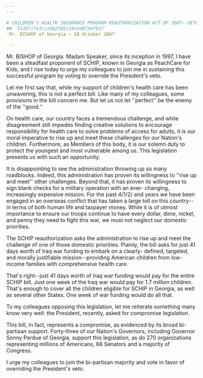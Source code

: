 ```yaml
---
---

# CHILDREN'S HEALTH INSURANCE PROGRAM REAUTHORIZATION ACT OF 2007--VETO  MESSAGE FROM THE PRESIDENT OF THE UNITED STATES
## `51d9717e3cca362505c24e5d0f3efb27`
`Mr. BISHOP of Georgia — 18 October 2007`

---
```



Mr. BISHOP of Georgia. Madam Speaker, since its inception in 1997, I 
have been a steadfast proponent of SCHIP, known in Georgia as PeachCare 
for Kids, and I rise today to urge my colleagues to join me in 
sustaining this successful program by voting to override the 
President's veto.

Let me first say that, while my support of children's health care has 
been unwavering, this is not a perfect bill. Like many of my 
colleagues, some provisions in the bill concern me. But let us not let 
''perfect'' be the enemy of the ''good.''

On health care, our country faces a tremendous challenge, and while 
disagreement still impedes finding creative solutions to encourage 
responsibility for health care to solve problems of access for adults, 
it is our moral imperative to rise up and meet these challenges for our 
Nation's children. Furthermore, as Members of this body, it is our 
solemn duty to protect the youngest and most vulnerable among us. This 
legislation presents us with such an opportunity.

It is disappointing to see the administration throwing up so many 
roadblocks. Indeed, this administration has proven its willingness to 
''rise up and meet'' other challenges. Beyond that, it has proven its 
willingness to sign blank checks for a military operation with an ever-
changing, increasingly expensive mission. For the past 4/1/2/ and years 
we have been engaged in an overseas conflict that has taken a large 
toll on this country--in terms of both human life and taxpayer money. 
While it is of utmost importance to ensure our troops continue to have 
every dollar, dime, nickel, and penny they need to fight this war, we 
must not neglect our domestic priorities.

The SCHIP reauthorization asks the administration to rise up and meet 
the challenge of one of those domestic priorities. Plainly, the bill 
asks for just 41 days worth of Iraq war funding to embark on a clearly-
defined, targeted, and morally justifiable mission--providing American 
children from low-income families with comprehensive health care.

That's right--just 41 days worth of Iraq war funding would pay for 
the entire SCHIP bill. Just one week of the Iraq war would pay for 1.7 
million children. That's enough to cover all the children eligible for 
SCHIP in Georgia, as well as several other States. One week of war 
funding would do all that.

To my colleagues opposing this legislation, let me reiterate 
something many know very well: the President, recently, asked for 
compromise legislation.

This bill, in fact, represents a compromise, as evidenced by its 
broad bi-partisan support. Forty-three of our Nation's Governors, 
including Governor Sonny Perdue of Georgia, support this legislation, 
as do 270 organizations representing millions of Americans, 68 Senators 
and a majority of Congress.

I urge my colleagues to join the bi-partisan majority and vote in 
favor of overriding the President's veto.